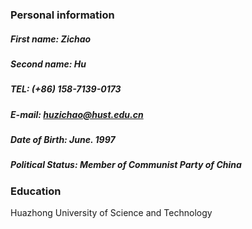 ### Personal information
##### First name: Zichao
##### Second name: Hu
##### TEL: (+86) 158-7139-0173
##### E-mail: huzichao@hust.edu.cn
##### Date of Birth: June. 1997
##### Political Status: Member of Communist Party of China

### Education 
Huazhong University of Science and Technology

